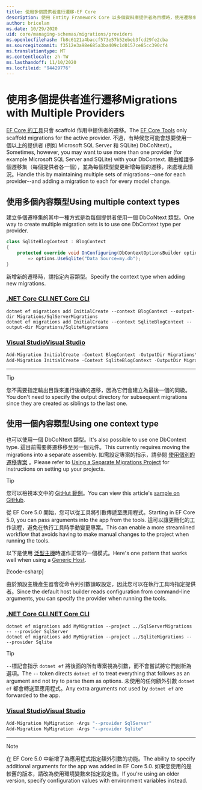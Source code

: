 ```yaml
---
title: 使用多個提供者進行遷移-EF Core
description: 使用 Entity Framework Core 以多個資料庫提供者為目標時，使用遷移來管理資料庫架構
author: bricelam
ms.date: 10/29/2020
uid: core/managing-schemas/migrations/providers
ms.openlocfilehash: fb8c6121a4baccf573e57b52ebeb3fcd29fe2cba
ms.sourcegitcommit: f3512e3a98e685a3ba409c1d0157ce85cc390cf4
ms.translationtype: MT
ms.contentlocale: zh-TW
ms.lasthandoff: 11/10/2020
ms.locfileid: "94429776"
---
```

# <a name="migrations-with-multiple-providers"></a><span data-ttu-id="d316b-103">使用多個提供者進行遷移</span><span class="sxs-lookup"><span data-stu-id="d316b-103">Migrations with Multiple Providers</span></span>

<span data-ttu-id="d316b-104">[EF Core 的工具](xref:core/cli/index)只會 scaffold 作用中提供者的遷移。</span><span class="sxs-lookup"><span data-stu-id="d316b-104">The [EF Core Tools](xref:core/cli/index) only scaffold migrations for the active provider.</span></span> <span data-ttu-id="d316b-105">不過，有時候您可能會想要使用一個以上的提供者 (例如 Microsoft SQL Server 和 SQLite) DbCoNtext）。</span><span class="sxs-lookup"><span data-stu-id="d316b-105">Sometimes, however, you may want to use more than one provider (for example Microsoft SQL Server and SQLite) with your DbContext.</span></span> <span data-ttu-id="d316b-106">藉由維護多個遷移集（每個提供者各一個），並為每個模型變更新增每個的遷移，來處理此情況。</span><span class="sxs-lookup"><span data-stu-id="d316b-106">Handle this by maintaining multiple sets of migrations--one for each provider--and adding a migration to each for every model change.</span></span>

## <a name="using-multiple-context-types"></a><span data-ttu-id="d316b-107">使用多個內容類型</span><span class="sxs-lookup"><span data-stu-id="d316b-107">Using multiple context types</span></span>

<span data-ttu-id="d316b-108">建立多個遷移集的其中一種方式是為每個提供者使用一個 DbCoNtext 類型。</span><span class="sxs-lookup"><span data-stu-id="d316b-108">One way to create multiple migration sets is to use one DbContext type per provider.</span></span>

```csharp
class SqliteBlogContext : BlogContext
{
    protected override void OnConfiguring(DbContextOptionsBuilder options)
        => options.UseSqlite("Data Source=my.db");
}
```

<span data-ttu-id="d316b-109">新增新的遷移時，請指定內容類型。</span><span class="sxs-lookup"><span data-stu-id="d316b-109">Specify the context type when adding new migrations.</span></span>

### <a name="net-core-cli"></a>[<span data-ttu-id="d316b-110">.NET Core CLI</span><span class="sxs-lookup"><span data-stu-id="d316b-110">.NET Core CLI</span></span>](#tab/dotnet-core-cli)

```dotnetcli
dotnet ef migrations add InitialCreate --context BlogContext --output-dir Migrations/SqlServerMigrations
dotnet ef migrations add InitialCreate --context SqliteBlogContext --output-dir Migrations/SqliteMigrations
```

### <a name="visual-studio"></a>[<span data-ttu-id="d316b-111">Visual Studio</span><span class="sxs-lookup"><span data-stu-id="d316b-111">Visual Studio</span></span>](#tab/vs)

```powershell
Add-Migration InitialCreate -Context BlogContext -OutputDir Migrations\SqlServerMigrations
Add-Migration InitialCreate -Context SqliteBlogContext -OutputDir Migrations\SqliteMigrations
```

***

> [!TIP]
> <span data-ttu-id="d316b-112">您不需要指定輸出目錄來進行後續的遷移，因為它們會建立為最後一個的同級。</span><span class="sxs-lookup"><span data-stu-id="d316b-112">You don't need to specify the output directory for subsequent migrations since they are created as siblings to the last one.</span></span>

## <a name="using-one-context-type"></a><span data-ttu-id="d316b-113">使用一個內容類型</span><span class="sxs-lookup"><span data-stu-id="d316b-113">Using one context type</span></span>

<span data-ttu-id="d316b-114">也可以使用一個 DbCoNtext 類型。</span><span class="sxs-lookup"><span data-stu-id="d316b-114">It's also possible to use one DbContext type.</span></span> <span data-ttu-id="d316b-115">這目前需要將遷移移至另一個元件。</span><span class="sxs-lookup"><span data-stu-id="d316b-115">This currently requires moving the migrations into a separate assembly.</span></span> <span data-ttu-id="d316b-116">如需設定專案的指示，請參閱 [使用個別的遷移專案](xref:core/managing-schemas/migrations/projects) 。</span><span class="sxs-lookup"><span data-stu-id="d316b-116">Please refer to [Using a Separate Migrations Project](xref:core/managing-schemas/migrations/projects) for instructions on setting up your projects.</span></span>

> [!TIP]
> <span data-ttu-id="d316b-117">您可以檢視本文中的 [GitHut 範例](https://github.com/dotnet/EntityFramework.Docs/tree/master/samples/core/Schemas/TwoProjectMigrations)。</span><span class="sxs-lookup"><span data-stu-id="d316b-117">You can view this article's [sample on GitHub](https://github.com/dotnet/EntityFramework.Docs/tree/master/samples/core/Schemas/TwoProjectMigrations).</span></span>

<span data-ttu-id="d316b-118">從 EF Core 5.0 開始，您可以從工具將引數傳遞至應用程式。</span><span class="sxs-lookup"><span data-stu-id="d316b-118">Starting in EF Core 5.0, you can pass arguments into the app from the tools.</span></span> <span data-ttu-id="d316b-119">這可以讓更簡化的工作流程，避免在執行工具時手動變更專案。</span><span class="sxs-lookup"><span data-stu-id="d316b-119">This can enable a more streamlined workflow that avoids having to make manual changes to the project when running the tools.</span></span>

<span data-ttu-id="d316b-120">以下是使用 [泛型主機](/dotnet/core/extensions/generic-host)時運作正常的一個模式。</span><span class="sxs-lookup"><span data-stu-id="d316b-120">Here's one pattern that works well when using a [Generic Host](/dotnet/core/extensions/generic-host).</span></span>

[!code-csharp[](../../../../samples/core/Schemas/TwoProjectMigrations/WorkerService1/Program.cs#snippet_CreateHostBuilder)]

<span data-ttu-id="d316b-121">由於預設主機產生器會從命令列引數讀取設定，因此您可以在執行工具時指定提供者。</span><span class="sxs-lookup"><span data-stu-id="d316b-121">Since the default host builder reads configuration from command-line arguments, you can specify the provider when running the tools.</span></span>

### <a name="net-core-cli"></a>[<span data-ttu-id="d316b-122">.NET Core CLI</span><span class="sxs-lookup"><span data-stu-id="d316b-122">.NET Core CLI</span></span>](#tab/dotnet-core-cli)

```dotnetcli
dotnet ef migrations add MyMigration --project ../SqlServerMigrations -- --provider SqlServer
dotnet ef migrations add MyMigration --project ../SqliteMigrations -- --provider Sqlite
```

> [!TIP]
> <span data-ttu-id="d316b-123">`--`標記會指示 `dotnet ef` 將後面的所有專案視為引數，而不會嘗試將它們剖析為選項。</span><span class="sxs-lookup"><span data-stu-id="d316b-123">The `--` token directs `dotnet ef` to treat everything that follows as an argument and not try to parse them as options.</span></span> <span data-ttu-id="d316b-124">未使用的任何額外引數 `dotnet ef` 都會轉送至應用程式。</span><span class="sxs-lookup"><span data-stu-id="d316b-124">Any extra arguments not used by `dotnet ef` are forwarded to the app.</span></span>

### <a name="visual-studio"></a>[<span data-ttu-id="d316b-125">Visual Studio</span><span class="sxs-lookup"><span data-stu-id="d316b-125">Visual Studio</span></span>](#tab/vs)

```powershell
Add-Migration MyMigration -Args "--provider SqlServer"
Add-Migration MyMigration -Args "--provider Sqlite"
```

***

> [!NOTE]
> <span data-ttu-id="d316b-126">在 EF Core 5.0 中新增了為應用程式指定額外引數的功能。</span><span class="sxs-lookup"><span data-stu-id="d316b-126">The ability to specify additional arguments for the app was added in EF Core 5.0.</span></span> <span data-ttu-id="d316b-127">如果您使用的是較舊的版本，請改為使用環境變數來指定設定值。</span><span class="sxs-lookup"><span data-stu-id="d316b-127">If you're using an older version, specify configuration values with environment variables instead.</span></span>

